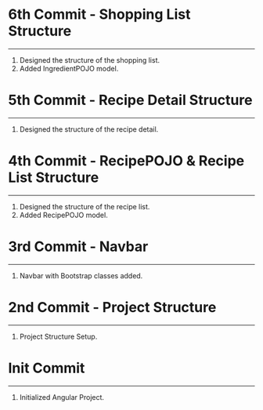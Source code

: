 # 6th Commit - Shopping List Structure
------------------------------
1. Designed the structure of the shopping list.
2. Added IngredientPOJO model.

# 5th Commit - Recipe Detail Structure
------------------------------
1. Designed the structure of the recipe detail.


# 4th Commit - RecipePOJO & Recipe List Structure
------------------------------
1. Designed the structure of the recipe list.
2. Added RecipePOJO model.

# 3rd Commit - Navbar
------------------------------
1. Navbar with Bootstrap classes added.


# 2nd Commit - Project Structure
------------------------------
1. Project Structure Setup.


# Init Commit
------------------------------
1. Initialized Angular Project.



